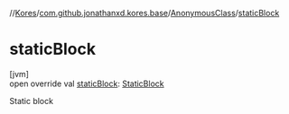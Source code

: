 //[Kores](../../../index.md)/[com.github.jonathanxd.kores.base](../index.md)/[AnonymousClass](index.md)/[staticBlock](static-block.md)

# staticBlock

[jvm]\
open override val [staticBlock](static-block.md): [StaticBlock](../-static-block/index.md)

Static block
